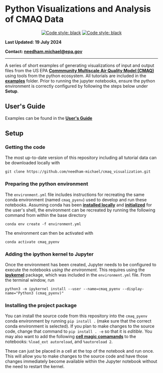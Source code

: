 # Python Visualizations and Analysis of CMAQ Data

<p align="center">
<a href="https://github.com/psf/black"><img alt="Code style: black" src="https://img.shields.io/badge/code%20style-black-000000.svg"></a>
<a href="https://github.com/astral-sh/ruff"><img alt="Code style: black" src="https://img.shields.io/endpoint?url=https://raw.githubusercontent.com/astral-sh/ruff/main/assets/badge/v2.json"></a>
</p>

**Last Updated: 19 July 2024**

**Contact: needham.michael@epa.gov**
***

A series of short examples of generating visualizations of input and output files from the US EPA __[Commmunity Multiscale Air Quality Model (CMAQ)](https://github.com/USEPA/CMAQ/tree/main)__ using tools from the python ecosystem. All tutorials are included in the __[examples](./examples)__ folder. Prior to running the jupyter notebooks, ensure the python environment is correctly configured by following the steps below under __Setup__.

## User's Guide

Examples can be found in the __[User's Guide](./docs/README.md)__

## Setup

### Getting the code

The most up-to-date version of this repository including all tutorial data can be downloaded locally with

```shell
git clone https://github.com/needham-michael/cmaq_visualization.git
```

### Preparing the python environment
The `environment.yml` file includes instructions for recreating the same conda environment (named `cmaq_pyenv`) used to develop and run these notebooks. Assuming conda has been __[installed locally](https://conda.io/projects/conda/en/latest/user-guide/install/index.html)__ and __[initialized](https://conda.io/projects/conda/en/latest/dev-guide/deep-dives/activation.html)__ for the user's shell, the environment can be recreated by running the following command from within the base directory

`conda env create -f environment.yml`

The environment can then be activated with

`conda activate cmaq_pyenv`

### Adding the ipython kernel to Jupyter

Once the environment has been created, Jupyter needs to be configured to execute the notebooks *using the environment.* This requires using the __[ipykernel](https://github.com/ipython/ipykernel)__ package, which was included in the `environment.yml` file. From the terminal window, run

`python3 -m ipykernel install --user --name=cmaq_pyenv --display-name="Python3 (cmaq_pyenv)"`

### Installing the project package

You can install the source code from this repository into the `cmaq_pyenv` conda environment by running `pip install .` (make sure that the correct conda environment is selected). If you plan to make changes to the source code, change that command to `pip install . -e` so that it is *editible*. You may also want to add the following __[cell magic comamands](https://ipython.readthedocs.io/en/stable/interactive/magics.html)__ to the notebooks: `%load_ext autoreload`, and `%autoreload 2`.

These can just be placed in a cell at the top of the notebook and run once. This will allow you to make changes to the source code and have those changes immediately become available within the Jupyter notebook without the need to restart the kernel.






